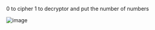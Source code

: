0 to cipher
1 to decryptor and put the number of numbers

![image](https://github.com/user-attachments/assets/bd837c2d-0795-4cfa-bc08-069bce9c489e)
